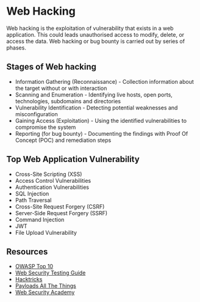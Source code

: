 # Web Hacking

Web hacking is the exploitation of vulnerability that exists in a web application. This could leads unauthorised access to modify, delete, or access the data. Web hacking or bug bounty is carried out by series of phases.

## Stages of Web hacking

- Information Gathering (Reconnaissance) - Collection information about the target without or with interaction
- Scanning and Enumeration - Identifying live hosts, open ports, technologies, subdomains and directories
- Vulnerability Identification - Detecting potential weaknesses and misconfiguration
- Gaining Access (Exploitation) - Using the identified vulnerabilities to compromise the system
- Reporting (for bug bounty) - Documenting the findings with Proof Of Concept (POC) and remediation steps

## Top Web Application Vulnerability

- Cross-Site Scripting (XSS)
- Access Control Vulnerabilities 
- Authentication Vulnerabilities
- SQL Injection
- Path Traversal
- Cross-Site Request Forgery (CSRF)
- Server-Side Request Forgery (SSRF)
- Command Injection
- JWT 
- File Upload Vulnerability

## Resources

- [OWASP Top 10](https://owasp.org/www-project-top-ten/)
- [Web Security Testing Guide](https://owasp.org/www-project-web-security-testing-guide/stable/)
- [Hacktricks](https://book.hacktricks.wiki/en/index.html)
- [Payloads All The Things](https://github.com/swisskyrepo/PayloadsAllTheThings)
- [Web Security Academy](https://portswigger.net/web-security)

